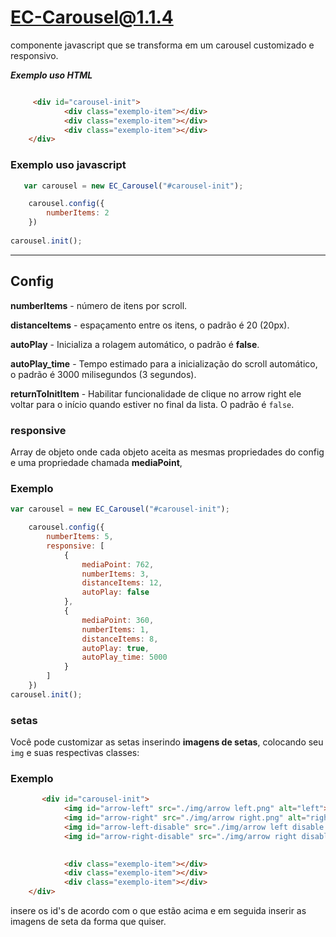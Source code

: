 # EC-Carousel@1.1.4

componente javascript que se transforma em um carousel customizado e responsivo.

***Exemplo uso HTML***

```html

     <div id="carousel-init">            
            <div class="exemplo-item"></div>
            <div class="exemplo-item"></div>
            <div class="exemplo-item"></div>
    </div>
```


### Exemplo uso javascript

```javascript
   var carousel = new EC_Carousel("#carousel-init");

    carousel.config({
        numberItems: 2
    })
    
carousel.init();
```
------
## Config

**numberItems** - número de itens por scroll.

**distanceItems** - espaçamento entre os itens, o padrão é 20 (20px).

**autoPlay** - Inicializa a rolagem automático, o padrão é **false**.

**autoPlay_time** - Tempo estimado para a inicialização do scroll automático, o padrão é 3000 milisegundos (3 segundos).

**returnToInitItem** - Habilitar funcionalidade de clique no arrow right ele voltar para o início quando estiver no final da lista. O padrão é `false`.

### responsive

Array de objeto onde cada objeto aceita as mesmas propriedades do config e uma propriedade chamada **mediaPoint**, 
### Exemplo
```javascript
var carousel = new EC_Carousel("#carousel-init");

    carousel.config({
        numberItems: 5,
        responsive: [
            {
                mediaPoint: 762,
                numberItems: 3,
                distanceItems: 12,
                autoPlay: false
            },
            {
                mediaPoint: 360,
                numberItems: 1,
                distanceItems: 8,
                autoPlay: true,
                autoPlay_time: 5000
            }
        ]
    })
carousel.init();
```
### **setas**

Você pode customizar as setas inserindo **imagens de setas**, colocando seu `img` e suas respectivas classes:

### Exemplo

```html
       <div id="carousel-init">     
            <img id="arrow-left" src="./img/arrow left.png" alt="left">
            <img id="arrow-right" src="./img/arrow right.png" alt="right">
            <img id="arrow-left-disable" src="./img/arrow left disable.png" alt="leftDisable">
            <img id="arrow-right-disable" src="./img/arrow right disable.png" alt="rightDisable">

        
            <div class="exemplo-item"></div>
            <div class="exemplo-item"></div>
            <div class="exemplo-item"></div>
    </div>
```

insere os id's de acordo com o que estão acima e em seguida inserir as imagens de seta da forma que quiser.
 



